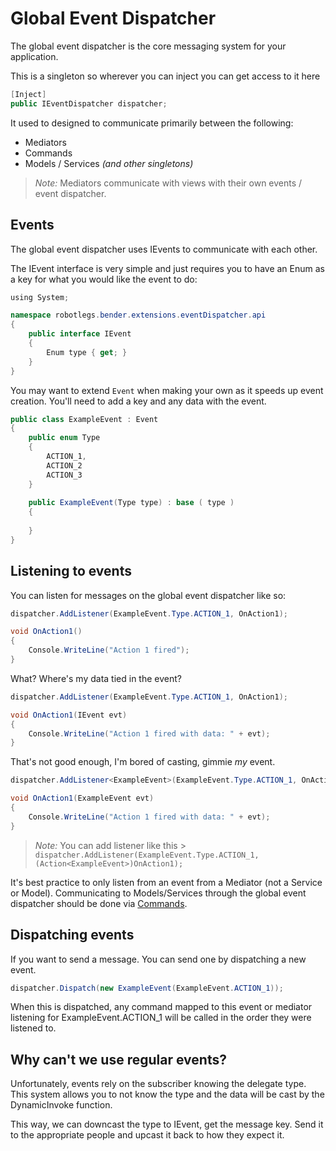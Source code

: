 
Global Event Dispatcher
=======================

The global event dispatcher is the core messaging system for your application.

This is a singleton so wherever you can inject you can get access to it here

```csharp
[Inject]
public IEventDispatcher dispatcher;
```

It used to designed to communicate primarily between the following:

* Mediators
* Commands
* Models / Services *(and other singletons)*

> *Note:* Mediators communicate with views with their own events / event dispatcher.

Events
------

The global event dispatcher uses IEvents to communicate with each other.

The IEvent interface is very simple and just requires you to have an Enum as a key for what you would like the event to do:

```csharp
﻿using System;

namespace robotlegs.bender.extensions.eventDispatcher.api
{
	public interface IEvent
	{
		Enum type { get; }
	}
}
```

You may want to extend ```Event``` when making your own as it speeds up event creation. You'll need to add a key and any data with the event.


```csharp
public class ExampleEvent : Event
{
	public enum Type
	{
		ACTION_1,
		ACTION_2
		ACTION_3
	}
	
	public ExampleEvent(Type type) : base ( type )
	{
		
	}
}
```

Listening to events
-------------------

You can listen for messages on the global event dispatcher like so:

```csharp
dispatcher.AddListener(ExampleEvent.Type.ACTION_1, OnAction1);

void OnAction1()
{
	Console.WriteLine("Action 1 fired");
}
```

What? Where's my data tied in the event?

```csharp
dispatcher.AddListener(ExampleEvent.Type.ACTION_1, OnAction1);

void OnAction1(IEvent evt)
{
	Console.WriteLine("Action 1 fired with data: " + evt);
}
```

That's not good enough, I'm bored of casting, gimmie *my* event.

```csharp
dispatcher.AddListener<ExampleEvent>(ExampleEvent.Type.ACTION_1, OnAction1);

void OnAction1(ExampleEvent evt)
{
	Console.WriteLine("Action 1 fired with data: " + evt);
}
```

> *Note:* You can add listener like this
	> ```dispatcher.AddListener(ExampleEvent.Type.ACTION_1, (Action<ExampleEvent>)OnAction1);```

It's best practice to only listen from an event from a Mediator (not a Service or Model). Communicating to Models/Services through the global event dispatcher should be done via [Commands](./Commands.md).



Dispatching events
------------------

If you want to send a message. You can send one by dispatching a new event.

```csharp
dispatcher.Dispatch(new ExampleEvent(ExampleEvent.ACTION_1));
```

When this is dispatched, any command mapped to this event or mediator listening for ExampleEvent.ACTION_1 will be called in the order they were listened to.


Why can't we use regular events?
--------------------------------

Unfortunately, events rely on the subscriber knowing the delegate type. This system allows you to not know the type and the data will be cast by the DynamicInvoke function. 

This way, we can downcast the type to IEvent, get the message key. Send it to the appropriate people and upcast it back to how they expect it.